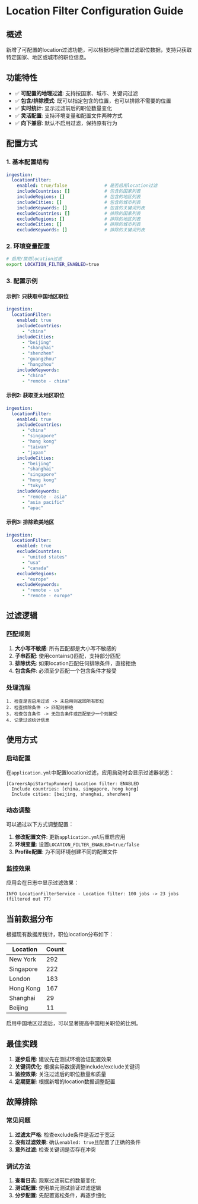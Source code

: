 # Location Filter Configuration Guide

## 概述

新增了可配置的location过滤功能，可以根据地理位置过滤职位数据，支持只获取特定国家、地区或城市的职位信息。

## 功能特性

- ✅ **可配置的地理过滤**: 支持按国家、城市、关键词过滤
- ✅ **包含/排除模式**: 既可以指定包含的位置，也可以排除不需要的位置  
- ✅ **实时统计**: 显示过滤前后的职位数量变化
- ✅ **灵活配置**: 支持环境变量和配置文件两种方式
- ✅ **向下兼容**: 默认不启用过滤，保持原有行为

## 配置方式

### 1. 基本配置结构

```yaml
ingestion:
  locationFilter:
    enabled: true/false              # 是否启用location过滤
    includeCountries: []             # 包含的国家列表
    includeRegions: []               # 包含的地区列表
    includeCities: []                # 包含的城市列表
    includeKeywords: []              # 包含的关键词列表
    excludeCountries: []             # 排除的国家列表
    excludeRegions: []               # 排除的地区列表
    excludeCities: []                # 排除的城市列表
    excludeKeywords: []              # 排除的关键词列表
```

### 2. 环境变量配置

```bash
# 启用/禁用location过滤
export LOCATION_FILTER_ENABLED=true
```

### 3. 配置示例

#### 示例1: 只获取中国地区职位

```yaml
ingestion:
  locationFilter:
    enabled: true
    includeCountries:
      - "china"
    includeCities:
      - "beijing"
      - "shanghai"
      - "shenzhen"
      - "guangzhou"
      - "hangzhou"
    includeKeywords:
      - "china"
      - "remote - china"
```

#### 示例2: 获取亚太地区职位

```yaml
ingestion:
  locationFilter:
    enabled: true
    includeCountries:
      - "china"
      - "singapore"
      - "hong kong"
      - "taiwan"
      - "japan"
    includeCities:
      - "beijing"
      - "shanghai"
      - "singapore"
      - "hong kong"
      - "tokyo"
    includeKeywords:
      - "remote - asia"
      - "asia pacific"
      - "apac"
```

#### 示例3: 排除欧美地区

```yaml
ingestion:
  locationFilter:
    enabled: true
    excludeCountries:
      - "united states"
      - "usa"
      - "canada"
    excludeRegions:
      - "europe"
    excludeKeywords:
      - "remote - us"
      - "remote - europe"
```

## 过滤逻辑

### 匹配规则

1. **大小写不敏感**: 所有匹配都是大小写不敏感的
2. **子串匹配**: 使用contains()匹配，支持部分匹配
3. **排除优先**: 如果location匹配任何排除条件，直接拒绝
4. **包含条件**: 必须至少匹配一个包含条件才接受

### 处理流程

```
1. 检查是否启用过滤 -> 未启用则返回所有职位
2. 检查排除条件 -> 匹配则拒绝
3. 检查包含条件 -> 无包含条件或匹配至少一个则接受
4. 记录过滤统计信息
```

## 使用方式

### 启动配置

在`application.yml`中配置location过滤，应用启动时会显示过滤器状态：

```
[CareersApiStartupRunner] Location filter: ENABLED
  Include countries: [china, singapore, hong kong]
  Include cities: [beijing, shanghai, shenzhen]
```

### 动态调整

可以通过以下方式调整配置：

1. **修改配置文件**: 更新`application.yml`后重启应用
2. **环境变量**: 设置`LOCATION_FILTER_ENABLED=true/false`
3. **Profile配置**: 为不同环境创建不同的配置文件

### 监控效果

应用会在日志中显示过滤效果：

```
INFO LocationFilterService - Location filter: 100 jobs -> 23 jobs (filtered out 77)
```

## 当前数据分布

根据现有数据库统计，职位location分布如下：

| Location | Count |
|----------|-------|
| New York | 292 |
| Singapore | 222 |
| London | 183 |
| Hong Kong | 167 |
| Shanghai | 29 |
| Beijing | 11 |

启用中国地区过滤后，可以显著提高中国相关职位的比例。

## 最佳实践

1. **逐步启用**: 建议先在测试环境验证配置效果
2. **关键词优化**: 根据实际数据调整include/exclude关键词
3. **监控效果**: 关注过滤后的职位数量和质量
4. **定期更新**: 根据新增的location数据调整配置

## 故障排除

### 常见问题

1. **过滤太严格**: 检查exclude条件是否过于宽泛
2. **没有过滤效果**: 确认`enabled: true`且配置了正确的条件
3. **意外过滤**: 检查关键词是否存在冲突

### 调试方法

1. **查看日志**: 观察过滤前后的数量变化
2. **测试配置**: 使用单元测试验证过滤逻辑
3. **分步配置**: 先配置宽松条件，再逐步细化